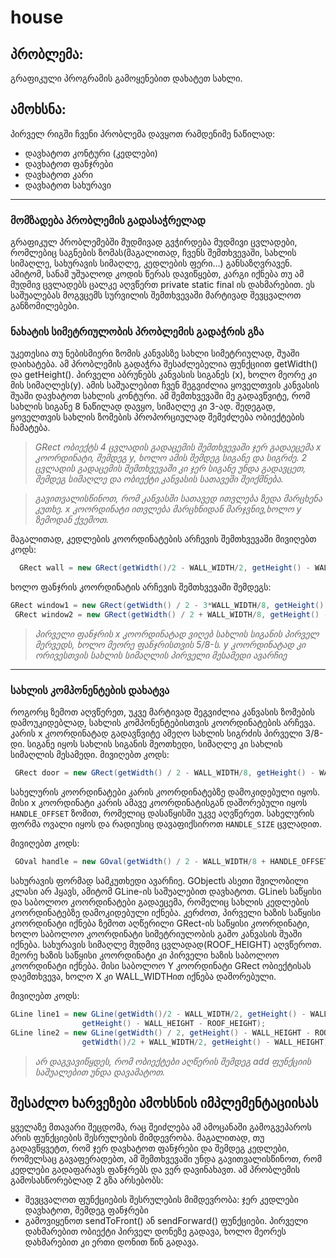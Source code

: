 # house

## პრობლემა:
გრაფიკული პროგრამის გამოყენებით დახატეთ სახლი.

## ამოხსნა:
პირველ რიგში ჩვენი პრობლემა დავყოთ რამდენიმე ნაწილად:
* დავხატოთ კონტური (კედლები)
* დავხატოთ ფანჯრები
* დავხატოთ კარი
* დავხატოთ სახურავი

---

### მომზადება პრობლემის გადასაჭრელად
გრაფიკულ პრობლემებში მუდმივად გვჭირდება მუდმივი ცვლადები, რომლებიც საგნების ზომას(მაგალითად,
 ჩვენს შემთხვევაში, სახლის სიმაღლე, სახურავის სიმაღლე, კედლების ფერი...) განსაზღვრავენ.
ამიტომ, სანამ უშუალოდ კოდის წერას დავიწყებთ, კარგი იქნება თუ ამ მუდმივ ცვლადებს ცალკე აღვწერთ 
private static final ის დახმარებით. ეს საშუალებას მოგვცემს სურვილის შემთხვევაში მარტივად შევცვალოთ განზომილებები.

### ნახატის სიმეტრიულობის პრობლემის გადაჭრის გზა
უკეთესია თუ ნებისმიერი ზომის კანვასზე სახლი სიმეტრიულად, შუაში დაიხატება. ამ პრობლემის
გადაჭრა შესაძლებელია ფუნქციით getWidth() და getHeight(). პირველი აბრუნებს კანვასის სიგანეს (x), 
ხოლო მეორე კი მის სიმაღლეს(y). ამის საშუალებით ჩვენ შეგვიძლია ყოველთვის კანვასის შუაში დავხატოთ სახლის კონტური.
ამ შემთხვევაში მე გადავწვიტე, რომ სახლის სიგანე 8 ნაწილად დავყო, სიმაღლე კი 3-ად. შედეგად, ყოველთვის
სახლის ზომების პროპორციულად შემეძლება ობიექტების ჩამატება. 

> *GRect ობიექტს 4 ცვლადის გადაცემის შემთხვევაში ჯერ გადაეცემა x კოორდინატი, შემდეგ y, ხოლო ამის შემდეგ სიგანე და სიგრძე. 2 ცვლადის გადაცემის შემთხვევაში კი ჯერ სიგანე უნდა გადავცეთ, შემდეგ სიმაღლე და ობიექტი კანვასის სათავეში შეიქმნება.*

> *გავითვალისწინოთ, რომ კანვასში სათავედ ითვლება ზედა მარცხენა კუთხე. x კოორდინატი ითვლება მარცხნიდან მარჯვნივ,ხოლო y ზემოდან ქვემოთ.*

მაგალითად, კედლების კოორდინატების არჩევის შემთხვევაში მივიღებთ კოდს:
```java
  GRect wall = new GRect(getWidth()/2 - WALL_WIDTH/2, getHeight() - WALL_HEIGHT, WALL_WIDTH, WALL_HEIGHT);
```

ხოლო ფანჯრის კოორდინატის არჩევის შემთხვევაში შემდეგს:
```java
GRect window1 = new GRect(getWidth() / 2 - 3*WALL_WIDTH/8, getHeight() - 2*WALL_HEIGHT/3, WALL_WIDTH/4, WALL_HEIGHT / 5);
 GRect window2 = new GRect(getWidth() / 2 + WALL_WIDTH/8, getHeight() - 2*WALL_HEIGHT/3, WALL_WIDTH/4, WALL_HEIGHT / 5);
```
> *პირველი ფანჯრის x კოორდინატად ვიღებ სახლის სიგანის პირველ მერვედს, ხოლო მეორე ფანჯრისთვის 5/8-ს. y კოორდინატად კი ორივესთვის სახლის სიმაღლის პირველი მესამედი ავარჩიე*

---

### სახლის კომპონენტების დახატვა
როგორც ზემოთ აღვწერეთ, უკვე მარტივად შეგვიძლია კანვასის ზომების დამოუკიდებლად, სახლის კომპონენტებისთვის 
კოორდინატების არჩევა. კარის x კოორდინატად გადავწვიტე ამეღო სახლის სიგრძის პირველი 3/8-დი. სიგანე იყოს 
სახლის სიგანის მეოთხედი, სიმაღლე კი სახლის სიმაღლის მესამედი. 
მივიღებთ კოდს:
```java
 GRect door = new GRect(getWidth() / 2 - WALL_WIDTH/8, getHeight() - WALL_HEIGHT/3, WALL_WIDTH/4, WALL_HEIGHT/3);
 ```

 სახელურის კოორდინატები კარის კოორდინატებზე დამოკიდებული იყოს. მისი x კოორდინატი კარის ამავე კოორდინატისგან
 დაშორებული იყოს `HANDLE_OFFSET` ზომით, რომელიც დასაწყისში უკვე აღვწერეთ. სახელურის ფორმა ოვალი იყოს და რადიუსიც
 დავაფიქსიროთ `HANDLE_SIZE` ცვლადით.

 მივიღებთ კოდს:
 ```java
  GOval handle = new GOval(getWidth() / 2 - WALL_WIDTH/8 + HANDLE_OFFSET, getHeight() - WALL_HEIGHT/3 + 2*HANDLE_OFFSET,HANDLE_SIZE, HANDLE_SIZE);
```

სახურავის ფორმად სამკუთხედი ავარჩიე. GObjectს ასეთი შვილობილი კლასი არ ჰყავს, ამიტომ GLine-ის საშუალებით
დავხატოთ. GLineს საწყისი და საბოლოო კოორდინატები გადაეცემა, რომელიც სახლის კედლების კოორდინატებზე დამოკიდებული
იქნება. კერძოთ, პირველი ხაზის საწყისი კოორდინატი იქნება ზემოთ აღწერილი GRect-ის საწყისი კოორდინატი, ხოლო
საბოლოო კოორდინატი სიმეტრიულობის გამო კანვასის შუაში იქნება. სახურავის სიმაღლე მუდმივ ცვლადად(ROOF_HEIGHT)
აღვწეროთ. მეორე ხაზის საწყისი კოორდინატი კი პირველი ხაზის საბოლოო კოორდინატი იქნება. მისი საბოლოო Y
კოორდინატი GRect ობიექტისას დაემთხვევა, ხოლო X კი WALL_WIDTHით იქნება დაშორებული.

მივიღებთ კოდს:
```java
GLine line1 = new GLine(getWidth()/2 - WALL_WIDTH/2, getHeight() - WALL_HEIGHT, getWidth() / 2,
        		getHeight() - WALL_HEIGHT - ROOF_HEIGHT);
GLine line2 = new GLine(getWidth() / 2, getHeight() - WALL_HEIGHT - ROOF_HEIGHT, 
        		getWidth()/2 + WALL_WIDTH/2, getHeight() - WALL_HEIGHT);
```

> *არ დაგვავიწყდეს, რომ ობიექტები აღწერის შემდეგ add ფუნქციის საშუალებით უნდა დავამატოთ.*

## შესაძლო ხარვეზები ამოხსნის იმპლემენტაციისას
ყველაზე მთავარი შეცდომა, რაც შეიძლება ამ ამოცანაში გამოგვეპაროს არის ფუნქციების შესრულების მიმდევრობა. მაგალითად,
თუ გადავწყვეტთ, რომ ჯერ დავხატოთ ფანჯრები და შემდეგ კედლები, რომელსაც გავაფერადებთ, ამ შემთხვევაში უნდა 
გავითვალისწინოთ, რომ კედლები გადაფარავს ფანჯრებს და ვერ დავინახავთ. ამ პრობლემის გამოსასწორებლად 2 გზა არსებობს:
* შევცვალოთ ფუნქციების შესრულების მიმდევრობა: ჯერ კედლები დავხატოთ, შემდეგ ფანჯრები
* გამოვიყენოთ sendToFront() ან sendForward()  ფუნქციები. პირველი დახმარებით ობიექტი პირველ დონეზე გადავა, ხოლო
მეორეს დახმარებით კი ერთი დონით წინ გადავა.
